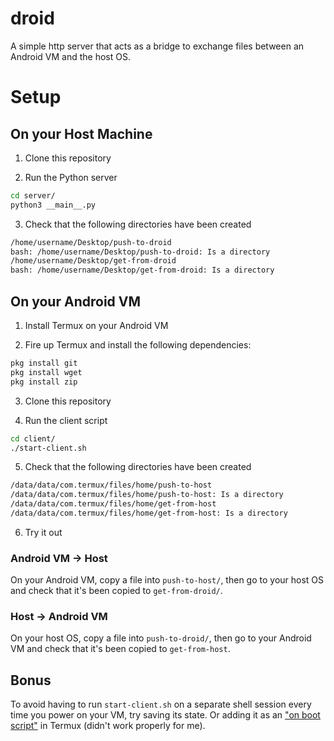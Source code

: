 # droid

A simple http server that acts as a bridge to exchange files between an Android VM and the host OS.

# Setup

## On your Host Machine

1. Clone this repository

2. Run the Python server 

```bash
cd server/
python3 __main__.py
```

3. Check that the following directories have been created

``` bash
/home/username/Desktop/push-to-droid
bash: /home/username/Desktop/push-to-droid: Is a directory
/home/username/Desktop/get-from-droid
bash: /home/username/Desktop/get-from-droid: Is a directory
```

## On your Android VM

1. Install Termux on your Android VM

2. Fire up Termux and install the following dependencies:

``` bash
pkg install git
pkg install wget
pkg install zip
```

3. Clone this repository

4. Run the client script

```bash
cd client/
./start-client.sh
```
5. Check that the following directories have been created

``` bash
/data/data/com.termux/files/home/push-to-host
/data/data/com.termux/files/home/push-to-host: Is a directory
/data/data/com.termux/files/home/get-from-host
/data/data/com.termux/files/home/get-from-host: Is a directory
```
6. Try it out

### Android VM -> Host

On your Android VM, copy a file into `push-to-host/`, then go to your host OS and check that it's been copied to `get-from-droid/`.

### Host -> Android VM

On your host OS, copy a file into `push-to-droid/`, then go to your Android VM and check that it's been copied to `get-from-host`.

## Bonus
To avoid having to run `start-client.sh` on a separate shell session every time you power on your VM, try saving its state. Or adding it as an <a href="https://wiki.termux.com/wiki/Termux:Boot">"on boot script"</a> in Termux (didn't work properly for me).




